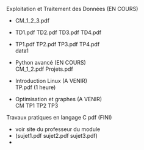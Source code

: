 Exploitation et Traitement des Données (EN COURS) <br>
- CM_1_2_3.pdf <br>
- TD1.pdf TD2.pdf TD3.pdf TD4.pdf <br>
- TP1.pdf TP2.pdf TP3.pdf TP4.pdf  <br>
data1 <br>

- Python avancé (EN COURS) <br>
CM_1_2.pdf Projets.pdf <br>

- Introduction Linux (A VENIR) <br>
TP.pdf (1 heure)

- Optimisation et graphes (A VENIR) <br>
CM TP1 TP2 TP3

Travaux pratiques en langage C pdf (FINI) <br>
- voir site du professeur du module <br>
- (sujet1.pdf sujet2.pdf sujet3.pdf)
- 
